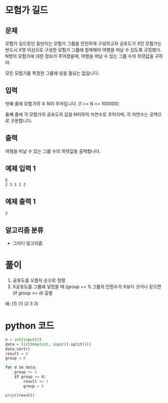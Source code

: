 # 모험가 길드

## 문제
모험가 길드장인 동빈이는 모험가 그룹을 안전하게 구성하고자 공포도가 X인 모험가는 반드시 X명 이상으로
구성한 모험가 그룹에 참여해야 여행을 떠날 수 있도록 규정했다.
N명의 모험가에 대한 정보가 주어졌을때, 여행을 떠날 수 있는 그룹 수의 최댓값을 구하라.

모든 모험가를 특정한 그룹에 넣을 필요는 없습니다.

## 입력
첫째 줄에 모험가의 수 N이 주어집니다. (1 <= N <= 100000)

둘째 줄에 각 모험가의 공포도의 값을 N이하의 자연수로 주어지며, 각 자연수는 공백으로 구분합니다.

## 출력
여행을 떠날 수 있는 그룹 수의 최댓값을 출력합니다.

## 예제 입력 1 
    5
    2 3 1 2 2

## 예제 출력 1 
    2

## 알고리즘 분류
- 그리디 알고리즘

# 풀이
1. 공포도를 오름차 순으로 정렬
2. X공포도를 그룹에 넣었을 때 (group += 1) 그룹의 인원수가 X보다 크거나 같으면 (if group >= d) 출발

예: (1) (1) (2 3 3)

# python 코드
```python
n = int(input())
data = list(map(int, input().split()))
data.sort()
result = 0
group = 0

for d in data:
    group += 1
    if group >= d:
        result += 1
        group = 0

print(result)
```